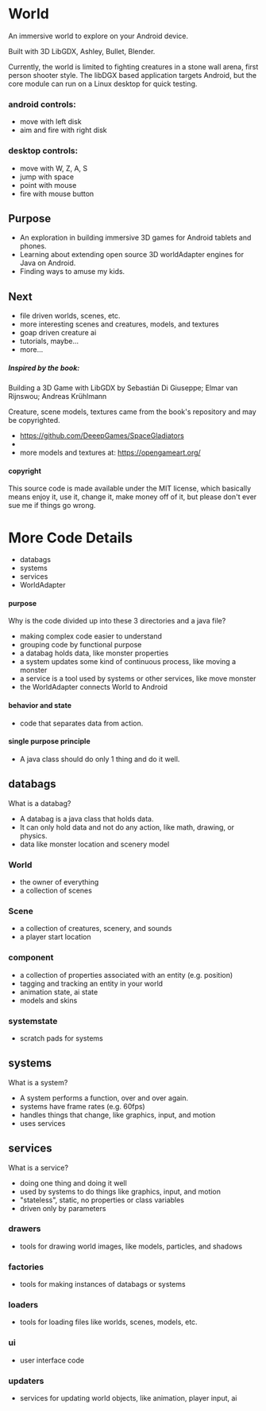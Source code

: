 # World
An immersive world to explore on your Android device.

Built with 3D LibGDX, Ashley, Bullet, Blender.


Currently, the world is limited to fighting creatures in a stone wall arena, first person shooter style.
The libDGX based application targets Android, but the core module can run on a Linux desktop for quick testing.    

### android controls:
 * move with left disk
 * aim and fire with right disk

### desktop controls:
 * move with W, Z, A, S
 * jump with space
 * point with mouse
 * fire with mouse button

## Purpose
* An exploration in building immersive 3D games for Android tablets and phones.
* Learning about extending open source 3D worldAdapter engines for Java on Android.
* Finding ways to amuse my kids.

## Next
* file driven worlds, scenes, etc.
* more interesting scenes and creatures, models, and textures
* goap driven creature ai
* tutorials, maybe...
* more...


##### Inspired by the book:
Building a 3D Game with LibGDX
by Sebastián Di Giuseppe; Elmar van Rijnswou; Andreas Krühlmann

Creature, scene models, textures came from the book's repository and may be copyrighted.
* https://github.com/DeeepGames/SpaceGladiators
*
* more models and textures at: https://opengameart.org/

#### copyright
This source code is made available under the MIT license, which basically means enjoy it, use it, change it, make money off of it, but please don't ever sue me if things go wrong.


# More Code Details
* databags
* systems
* services
* WorldAdapter

#### purpose
Why is the code divided up into these 3 directories and a java file?
* making complex code easier to understand
* grouping code by functional purpose
* a databag holds data, like monster properties
* a system updates some kind of continuous process, like moving a monster
* a service is a tool used by systems or other services, like move monster
* the WorldAdapter connects World to Android

#### behavior and state
* code that separates data from action.  

#### single purpose principle
* A java class should do only 1 thing and do it well.

## databags
What is a databag?
* A databag is a java class that holds data.  
* It can only hold data and not do any action, like math, drawing, or physics.
* data like monster location and scenery model

### World
* the owner of everything
* a collection of scenes

### Scene
* a collection of creatures, scenery, and sounds
* a player start location

### component
* a collection of properties associated with an entity (e.g. position)
* tagging and tracking an entity in your world
* animation state, ai state
* models and skins

### systemstate
* scratch pads for systems

## systems
What is a system?
* A system performs a function, over and over again.
* systems have frame rates (e.g. 60fps)
* handles things that change, like graphics, input, and motion
* uses services

## services
What is a service?
* doing one thing and doing it well
* used by systems to do things like graphics, input, and motion
* "stateless", static, no properties or class variables
* driven only by parameters

### drawers
* tools for drawing world images, like models, particles, and shadows

### factories
* tools for making instances of databags or systems

### loaders
* tools for loading files like worlds, scenes, models, etc.

### ui
* user interface code

### updaters
* services for updating world objects, like animation, player input, ai

